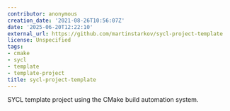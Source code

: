 ```yaml
---
contributor: anonymous
creation_date: '2021-08-26T10:56:07Z'
date: '2025-06-20T12:22:10'
external_url: https://github.com/martinstarkov/sycl-project-template
license: Unspecified
tags:
- cmake
- sycl
- template
- template-project
title: sycl-project-template
---
```


SYCL template project using the CMake build automation system.
